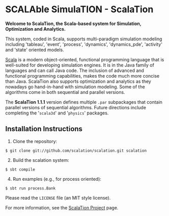 # SCALAble SimulaTION - ScalaTion

**Welcome to ScalaTion, the Scala-based system for Simulation, Optimization and Analytics.**

This system, coded in Scala, supports multi-paradigm simulation modeling including
'tableau', 'event', 'process', 'dynamics', 'dynamics_pde', 'activity' and 'state'
oriented models.

<a href = "http://www.scala-lang.org">Scala</a> is a modern object-oriented, functional
programming language that is well-suited for developing simulation engines.
It is in the Java family of languages and can call Java code.
The inclusion of advanced and functional programming capabilities,
makes the code much more concise than Java.
ScalaTion also supports optimization and analytics as they nowadays go hand-in-hand
with simulation modeling.
Some of the algorithms come in both sequential and parallel versions.

The **ScalaTion 1.1.1** version defines multiple <code>.par</code> subpackages that
contain parallel versions of sequential algorithms.
Future directions include completing the '<code>scala3d</code>' and
'<code>physics</code>' packages.

## Installation Instructions </h3>

1. Clone the repository:

```
$ git clone git://github.com/scalation/scalation.git scalation
```

2. Build the scalation system:

```
$ sbt compile
```

4. Run examples (e.g., for process oriented):

```
$ sbt run process.Bank
```

Please read the <code>LICENSE</code> file (an MIT style license).

For more information, see the
<a href="http://cobweb.cs.uga.edu/~jam/scalation_1.1.1/README.html">ScalaTion Project</a>
page.


